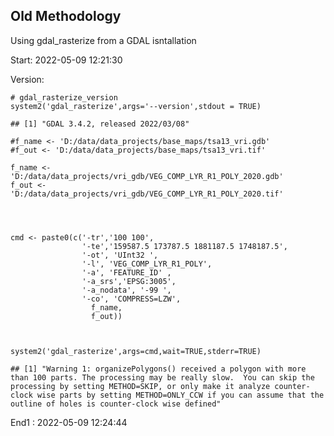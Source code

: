 ## Old Methodology

Using gdal\_rasterize from a GDAL isntallation

Start: 2022-05-09 12:21:30

Version:

    # gdal_rasterize_version  
    system2('gdal_rasterize',args='--version',stdout = TRUE)

    ## [1] "GDAL 3.4.2, released 2022/03/08"

    #f_name <- 'D:/data/data_projects/base_maps/tsa13_vri.gdb'
    #f_out <- 'D:/data/data_projects/base_maps/tsa13_vri.tif'

    f_name <- 'D:/data/data_projects/vri_gdb/VEG_COMP_LYR_R1_POLY_2020.gdb'
    f_out <-  'D:/data/data_projects/vri_gdb/VEG_COMP_LYR_R1_POLY_2020.tif'




    cmd <- paste0(c('-tr','100 100',
                    '-te','159587.5 173787.5 1881187.5 1748187.5',
                    '-ot', 'UInt32 ',
                    '-l', 'VEG_COMP_LYR_R1_POLY',
                    '-a', 'FEATURE_ID' ,
                    '-a_srs','EPSG:3005',
                    '-a_nodata', '-99 ',
                    '-co', 'COMPRESS=LZW',
                      f_name,
                      f_out))



    system2('gdal_rasterize',args=cmd,wait=TRUE,stderr=TRUE)

    ## [1] "Warning 1: organizePolygons() received a polygon with more than 100 parts. The processing may be really slow.  You can skip the processing by setting METHOD=SKIP, or only make it analyze counter-clock wise parts by setting METHOD=ONLY_CCW if you can assume that the outline of holes is counter-clock wise defined"

End1 : 2022-05-09 12:24:44

